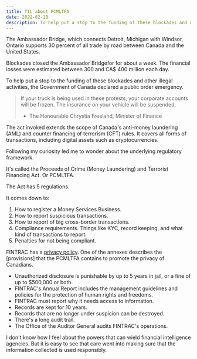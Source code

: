 ```yaml
---
title: TIL about PCMLTFA
date: 2022-02-18
description: To help put a stop to the funding of these blockades and other illegal activities, the Government of Canada declared a public order emergency.
---
```


The Ambassador Bridge, which connects Detroit, Michigan with Windsor, Ontario supports 30 percent of all trade by road between Canada and the United States.

Blockades closed the Ambassador Bridgefor for about a week. The financial losses were estimated between 300 and CA$ 400 million each day.

To help put a stop to the funding of these blockades and other illegal activities, the Government of Canada declared a public order emergency.

> If your truck is being used in these protests, your corporate accounts will be frozen. 
> The insurance on your vehicle will be suspended.
> - The Honourable Chrystia Freeland, Minister of Finance

The act invoked extends the scope of Canada's anti-money laundering (AML) and counter financing of terrorism (CFT) rules. It covers all forms of transactions, including digital assets such as cryptocurrencies.

Following my curiosity led me to wonder about the underlying regulatory framework.

It's called the Proceeds of Crime (Money Laundering) and Terrorist Financing Act. Or PCMLTFA.

The Act has 5 regulations.

It comes down to:

1. How to register a Money Services Business.
1. How to report suspicious transactions.
1. How to report of big cross-border transactions.
1. Compliance requirements. Things like KYC, record keeping, and what kind of transactions to report.
1. Penalties for not being compliant.

FINTRAC has a [privacy policy](https://www.fintrac-canafe.gc.ca/atip-aiprp/2011-pp-eng). One of the annexes describes the [provisions] that the PCMLTFA contains to promote the privacy of Canadians. 

- Unauthorized disclosure is punishable by up to 5 years in jail, or a fine of up to $500,000 or both.
- FINTRAC's Annual Report includes the management guidelines and policies for the protection of human 
rights and freedoms.
- FINTRAC must report why it needs access to information. 
- Records are kept for 10 years.
- Records that are no longer under suspicion can be destroyed.
- There's a long audit trail.
- The Office of the Auditor General audits FINTRAC's operations.

I don't know how I feel about the powers that can wield financial intelligence agencies. But it is easy to see that care went into making sure that the information collected is used responsibly.
